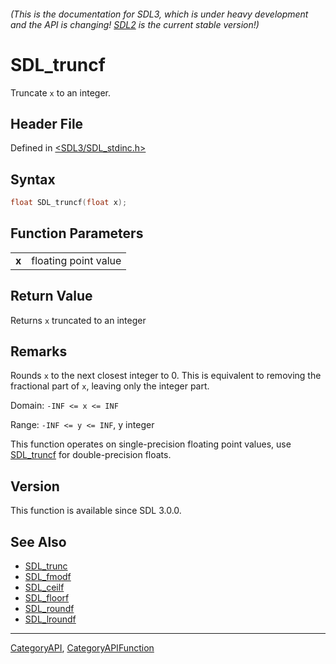 ###### (This is the documentation for SDL3, which is under heavy development and the API is changing! [SDL2](https://wiki.libsdl.org/SDL2/) is the current stable version!)
# SDL_truncf

Truncate `x` to an integer.

## Header File

Defined in [<SDL3/SDL_stdinc.h>](https://github.com/libsdl-org/SDL/blob/main/include/SDL3/SDL_stdinc.h)

## Syntax

```c
float SDL_truncf(float x);

```

## Function Parameters

|           |                      |
| --------- | -------------------- |
| **x**     | floating point value |

## Return Value

Returns `x` truncated to an integer

## Remarks

Rounds `x` to the next closest integer to 0. This is equivalent to removing
the fractional part of `x`, leaving only the integer part.

Domain: `-INF <= x <= INF`

Range: `-INF <= y <= INF`, y integer

This function operates on single-precision floating point values, use
[SDL_truncf](SDL_truncf) for double-precision floats.

## Version

This function is available since SDL 3.0.0.

## See Also

* [SDL_trunc](SDL_trunc)
* [SDL_fmodf](SDL_fmodf)
* [SDL_ceilf](SDL_ceilf)
* [SDL_floorf](SDL_floorf)
* [SDL_roundf](SDL_roundf)
* [SDL_lroundf](SDL_lroundf)

----
[CategoryAPI](CategoryAPI), [CategoryAPIFunction](CategoryAPIFunction)

